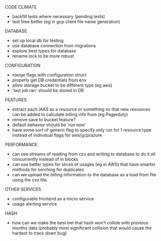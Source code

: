 CODE CLIMATE
* backfill tests where necessary (pending tests)
* test time better (eg in gcp client file name generation)

DATABASE
* set up local db for testing
* use database connection from migrations
* explore best types for database
* rename lock to be more robust

CONFIGURATION
* merge flags with configuration struct
* properly get DB credentials from env
* allow storage bucket to be different type (eg aws)
* 'last job ran' should be stored in DB

FEATURES
* extract each IAAS as a resource or something so that new resources can be added to calculate billing info from (eg Pagerduty)
* remove save to bucket feature?
* default behavior should be 'run now'
* have some sort of generic flag to specify only run for 1 resource type instead of individual flags for aws/gcp/azure

PERFORMANCE
* can use streams of reading from csv and writing to database to do it all concurrently instead of in blocks
* can use better types for slices of usages (eg in AWS) that have smarter methods for serching for duplicates
* can we upload the billing information to the database as a load from file using the csv file.

OTHER SERVICES
* configurable frontend as a micro service
* usage alerting service

HASH
* how can we make the best bet that hash won't collide with previous months data (probably most significant collision that would cause the hardest to track down bug)
